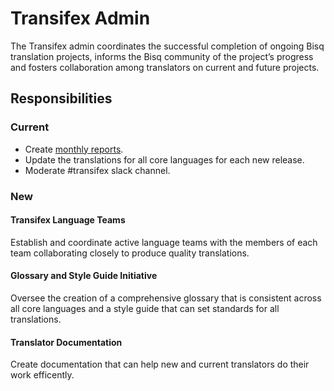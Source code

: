 # Transifex Admin

The Transifex admin coordinates the successful completion of ongoing Bisq translation projects, informs the Bisq community of the project’s progress and fosters collaboration among translators on current and future projects.

## Responsibilities

### Current
- Create [monthly reports](https://github.com/bisq-network/roles/issues/20).
- Update the translations for all core languages for each new release.
- Moderate #transifex slack channel.

### New

#### Transifex Language Teams
Establish and coordinate active language teams with the members of each team collaborating closely to produce quality translations. 

#### Glossary and Style Guide Initiative
Oversee the creation of a comprehensive glossary that is consistent across all core languages and a style guide that can set standards for all translations.

#### Translator Documentation
Create documentation that can help new and current translators do their work efficently.
